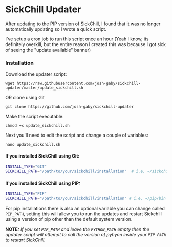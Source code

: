 # SickChill Updater

After updating to the PIP version of SickChill, I found that it was no longer automatically updating so I wrote a quick script.

I've setup a cron job to run this script once an hour (Yeah I know, its definitely overkill, but the entire reason I created this was because I got sick of seeing the "update available" banner)

### Installation
Download the updater script:

`wget https://raw.githubusercontent.com/josh-gaby/sickchill-updater/master/update_sickchill.sh`

OR clone using Git

`git clone https://github.com/josh-gaby/sickchill-updater`

Make the script executable:

`chmod +x update_sickchill.sh`



Next you'll need to edit the script and change a couple of variables:

`nano update_sickchill.sh`



#### If you installed SickChill using Git:

```bash
INSTALL_TYPE="GIT"
SICKCHILL_PATH="/path/to/your/sickchill/installation"  # i.e. ~/sickchill
```
 
 
#### If you installed SickChill using PIP:
```bash
INSTALL_TYPE="PIP"
SICKCHILL_PATH="/path/to/your/sickchill/installation" # i.e. ~/pip/bin
```
For pip installations there is also an optional variable you can change called `PIP_PATH`, setting this will allow you to run the updates and restart Sickchill using a version of pip other than the default system version.

**NOTE:** *If you set `PIP_PATH` and leave the `PYTHON_PATH` empty then the updater script will attempt to call the version of pyhyon inside your `PIP_PATH` to restart SickChill.*
